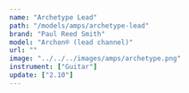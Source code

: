 ```yaml
---
name: "Archetype Lead"
path: "/models/amps/archetype-lead"
brand: "Paul Reed Smith"
model: "Archon® (lead channel)"
url: ""
image: "../../../images/amps/archetype.png"
instrument: ["Guitar"]
update: ["2.10"]
---
```

